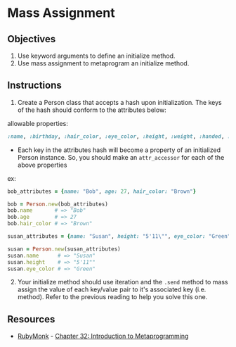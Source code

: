 # Mass Assignment

## Objectives

1. Use keyword arguments to define an initialize method.
2. Use mass assignment to metaprogram an initialize method. 

## Instructions

1. Create a Person class that accepts a hash upon initialization. The keys of the hash should conform to the attributes below: 

allowable properties: 
  ```ruby
  :name, :birthday, :hair_color, :eye_color, :height, :weight, :handed, :complexion, :t_shirt_size, :wrist_size, :glove_size, :pant_length, :pant_width
  ```

  * Each key in the attributes hash will become a property of an initialized Person instance. So, you should make an `attr_accessor` for each of the above properties
  
  ex:

  ```ruby
  bob_attributes = {name: "Bob", age: 27, hair_color: "Brown"}

  bob = Person.new(bob_attributes)
  bob.name       # => "Bob"
  bob.age        # => 27
  bob.hair_color # => "Brown"

  susan_attributes = {name: "Susan", height: "5'11\"", eye_color: "Green"}

  susan = Person.new(susan_attributes)
  susan.name      # => "Susan"
  susan.height    # => "5'11""
  susan.eye_color # => "Green"
  ```

2. Your initialize method should use iteration and the `.send` method to mass assign the value of each key/value pair to it's associated key (i.e. method). Refer to the previous reading to help you solve this one.

## Resources

* [RubyMonk](http://rubymonk.com/) - [Chapter 32: Introduction to Metaprogramming](http://rubymonk.com/learning/books/2-metaprogramming-ruby/chapters/32-introduction-to-metaprogramming/)
